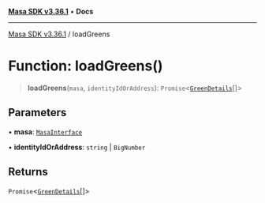 [**Masa SDK v3.36.1**](../README.md) • **Docs**

***

[Masa SDK v3.36.1](../globals.md) / loadGreens

# Function: loadGreens()

> **loadGreens**(`masa`, `identityIdOrAddress`): `Promise`\<[`GreenDetails`](../interfaces/GreenDetails.md)[]\>

## Parameters

• **masa**: [`MasaInterface`](../interfaces/MasaInterface.md)

• **identityIdOrAddress**: `string` \| `BigNumber`

## Returns

`Promise`\<[`GreenDetails`](../interfaces/GreenDetails.md)[]\>
